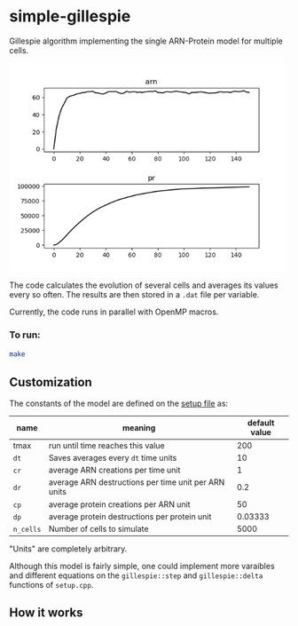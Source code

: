 # simple-gillespie
Gillespie algorithm implementing the single ARN-Protein model for multiple cells.

<img src="examples/graph.png" width="500">

The code calculates the evolution of several cells and averages its values every so often. The results are then stored in a `.dat` file per variable.

Currently, the code runs in parallel with OpenMP macros.

### To run:

```bash
make
```

## Customization

The constants of the model are defined on the [setup file](setup.cpp) as:

| name 	| meaning | default value |
| --- | --- | --- |
| tmax | run until time reaches this value | 200 |
| `dt` | Saves averages every `dt` time units | 10 |
| `cr` | average ARN creations per time unit | 1 |
| `dr` | average ARN destructions per time unit per ARN units | 0.2 |
| `cp` | average protein creations per ARN unit | 50 |
| `dp` | average protein destructions per protein unit | 0.03333 |
| `n_cells` | Number of cells to simulate | 5000 |


"Units" are completely arbitrary.

Although this model is fairly simple, one could implement more varaibles and different equations on the `gillespie::step` and `gillespie::delta` functions of `setup.cpp`.

## How it works
